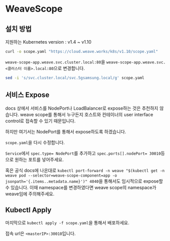 # WeaveScope

## 설치 방법

지원하는 Kubernetes version : v1.4 ~ v1.10

```bash
curl -o scope.yaml "https://cloud.weave.works/k8s/v1.10/scope.yaml"
```

`weave-scope-app.weave.svc.cluster.local:80`을 `weave-scope-app.weave.svc.<클러스터 이름>.local:80`으로 변경합니다.

```bash
sed -i 's/svc.cluster.local/svc.5gsamsung.local/g' scope.yaml
```



## 서비스 Expose

docs 상에서 서비스를 NodePort나 LoadBalancer로 expose하는 것은 추천하지 않습니다. weave scope를 통해서 누구든지 호스트와 컨테이너의 user interface control로 접속할 수 있기 때문입니다.

하지만 여기서는 NodePort를 통해서 expose하도록 하겠습니다.

`scope.yaml`을 다시 수정합니다.

`Service`에서 `spec.type= NodePort`를 추가하고 `spec.ports[].nodePort= 30010`등으로 원하는 포트를 넣어주세요.

혹은 공식 docs에 나온대로 `kubectl port-forward -n weave "$(kubectl get -n weave pod --selector=weave-scope-component=app -o jsonpath='{.items..metadata.name}')" 4040`을 통해서도 임시적으로 expose할 수 있습니다. 이때 namespace를 변경하였다면 weave scope의 namespace가 weave임에 주의해주세요.

## Kubectl Apply

마지막으로 `kubectl apply -f scope.yaml`을 통해서 배포하세요.

접속 url은 `<masterIP>:30010`입니다.